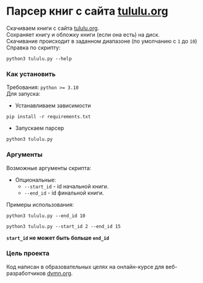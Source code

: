 # Парсер книг с сайта  [tululu.org](https://tululu.org/)

Скачиваем книги с сайта [tululu.org](https://tululu.org/).  
Сохраняет книгу и обложку книги (если она есть) на диск.  
Скачивание происходит в заданном диапазоне (по умолчанию с `1` до `10`)  
Справка по скрипту:
```shell
python3 tululu.py --help
```

### Как установить

Требования: `python >= 3.10`   
Для запуска:
- Устанавливаем зависимости
```shell
pip install -r requirements.txt
```
- Запускаем парсер
```shell
python3 tululu.py
```

### Аргументы
Возможные аргументы скрипта:

- Опциональные:
  - `--start_id` - id начальной книги.
  - `--end_id` - id финальной книги.

Примеры использования:  
```shell
python3 tululu.py --end_id 10
```
```shell
python3 tululu.py --start_id 2 --end_id 15
```

**`start_id` не может быть больше `end_id`**

### Цель проекта

Код написан в образовательных целях на онлайн-курсе для веб-разработчиков [dvmn.org](https://dvmn.org/).
